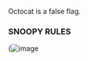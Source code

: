 Octocat is a false flag.
### SNOOPY RULES
(![image](https://user-images.githubusercontent.com/111461263/185488235-b6c3198c-0809-450e-9749-499813a26f69.png)

